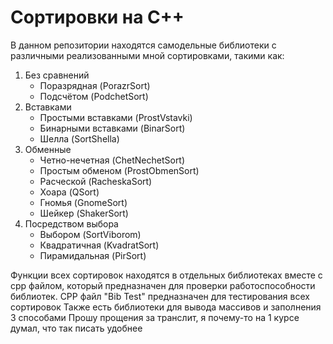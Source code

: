 # Сортировки на C++
В данном репозитории находятся самодельные библиотеки с различными реализованными мной сортировками, такими как:
1. Без сравнений
    - Поразрядная (PorazrSort)
    - Подсчётом (PodchetSort)
2. Вставками
    - Простыми вставками (ProstVstavki)
    - Бинарными вставками (BinarSort)
    - Шелла (SortShella)
3. Обменные
    - Четно-нечетная (ChetNechetSort)
    - Простым обменом (ProstObmenSort)
    - Расческой (RacheskaSort)
    - Хоара (QSort)
    - Гномья (GnomeSort)
    - Шейкер (ShakerSort)
4. Посредством выбора
    - Выбором (SortViborom)
    - Квадратичная (KvadratSort)
    - Пирамидальная (PirSort)

Функции всех сортировок находятся в отдельных библиотеках вместе с cpp файлом, который предназначен для проверки работоспособности библиотек.
CPP файл "Bib Test" предназначен для тестирования всех сортировок
Также есть библиотеки для вывода массивов и заполнения 3 способами
Прошу прощения за транслит, я почему-то на 1 курсе думал, что так писать удобнее
